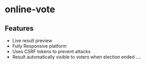 # online-vote

## Features

- Live result preview
- Fully Responsive platform
- Uses CSRF tokens to prevent attacks 
- Result automatically visible to voters when election ended
       ....
